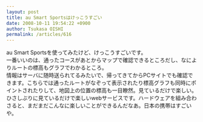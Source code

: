 ```yaml
---
layout: post
title: au Smart Sportsはけっこうすごい
date: 2008-10-11 19:54:22 +0900
author: Tsukasa OISHI
permalink: /articles/616
---
```



au Smart Sportsを使ってみたけど、けっこうすごいです。  
一番いいのは、通ったコースがあとからマップで確認できるところだし、なによりルートの標高もグラフでわかるところ。  
情報はサーバに随時送られてるみたいで、帰ってきてからPCサイトでも確認できます。こちらでは通ったルートがなぞって表示されたり標高グラフも同時にポイントされたりして、地図上の位置の標高も一目瞭然。見ているだけで楽しい。  
ひさしぶりに見ているだけで楽しいwebサービスです。ハードウェアを組み合わさると、まだまだこんなに楽しいことができるんだなあ。日本の携帯はすごいや。  

